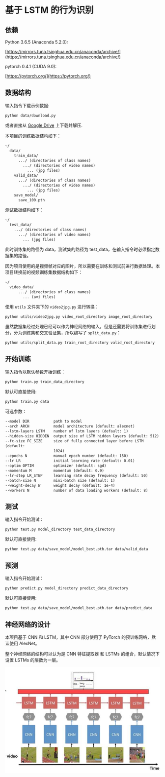 # 基于 LSTM 的行为识别

## 依赖

Python 3.6.5 (Anaconda 5.2.0):

[https://mirrors.tuna.tsinghua.edu.cn/anaconda/archive/](https://mirrors.tuna.tsinghua.edu.cn/anaconda/archive/)

pytorch 0.4.1 (CUDA 9.0):

[https://pytorch.org/](https://pytorch.org/)

## 数据结构

输入指令下载示例数据:

```
python data/download.py
```

或者直接从 [Google Drive](https://drive.google.com/file/d/1SI4mAeupeYQXbRN0zHqtfttULGHpXmw2/view?usp=sharing) 上下载并解压.

本项目的训练数据结构如下：

```
~/
  data/
    train_data/
      .../ (directories of class names)
        .../ (directories of video names)
          ... (jpg files)
    valid_data/
      .../ (directories of class names)
        .../ (directories of video names)
          ... (jpg files)
    save_model/
      save_100.pth
```

测试数据结构如下：

```
~/
  test_data/
    .../ (directories of class names)
      .../ (directories of video names)
        ... (jpg files)
```

此时训练集的路径为 data，测试集的路径为 test_data，在输入指令时必须指定数据集的路径。

因为项目使用的是视频帧对应的图片，所以需要在训练和测试前进行数据处理。本项目转换前的视频训练集数据结构如下：

```
~/
  video_data/
      .../ (directories of class names)
        ... (avi files)
```

使用 `utils` 文件夹下的 `video2jpg.py` 进行转换：

```
python utils/video2jpg.py video_root_directory image_root_directory
```

虽然数据集经过处理已经可以作为神经网络的输入，但是还需要将训练集进行划分，分为训练集和交叉验证集，所以编写了 `split_data.py`：

```
python utils/split_data.py train_root_directory valid_root_directory
```

## 开始训练

输入指令以默认参数开始训练：

```
python train.py train_data_directory
```

默认可直接使用:

```
python train.py data
```

可选参数：

```
--model DIR           path to model
--arch ARCH           model architecture (default: alexnet)
--lstm-layers LSTM    number of lstm layers (default: 1)
--hidden-size HIDDEN  output size of LSTM hidden layers (default: 512)
--fc-size FC_SIZE     size of fully connected layer before LSTM (default:
                      1024)
--epochs N            manual epoch number (default: 150)
--lr LR               initial learning rate (default: 0.01)
--optim OPTIM         optimizer (default: sgd)
--momentum M          momentum (default: 0.9)
--lr-step LR_STEP     learning rate decay frequency (default: 50)
--batch-size N        mini-batch size (default: 1)
--weight-decay W      weight decay (default: 1e-4)
--workers N           number of data loading workers (default: 8)
```

## 测试

输入指令开始测试：

```
python test.py model_directory test_data_directory
```

默认可直接使用:

```
python test.py data/save_model/model_best.pth.tar data/valid_data
```

## 预测

输入指令开始测试：

```
python predict.py model_directory predict_data_directory
```

默认可直接使用:

```
python test.py data/save_model/model_best.pth.tar data/predict_data
```

## 神经网络的设计

本项目基于 CNN 和 LSTM，其中 CNN 部分使用了 PyTorch 的预训练网络，默认使用 AlexNet。

整个神经网络的结构可以认为是 CNN 特征提取器 和 LSTMs 的组合，默认情况下设置 LSTMs 的层数为一层。 

<div align="center">
  <img src="imgs/lstm.jpg">
</div>
